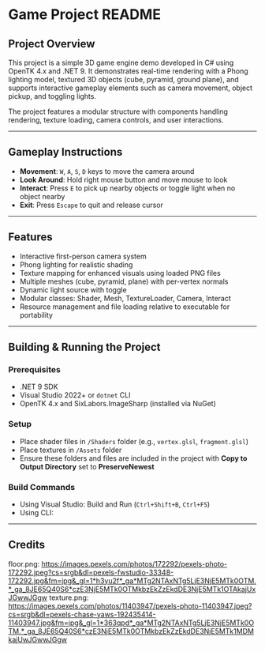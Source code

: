 # Game Project README

## Project Overview  
This project is a simple 3D game engine demo developed in C# using OpenTK 4.x and .NET 9. It demonstrates real-time rendering with a Phong lighting model, textured 3D objects (cube, pyramid, ground plane), and supports interactive gameplay elements such as camera movement, object pickup, and toggling lights.

The project features a modular structure with components handling rendering, texture loading, camera controls, and user interactions.

---

## Gameplay Instructions  
- **Movement**: `W`, `A`, `S`, `D` keys to move the camera around  
- **Look Around**: Hold right mouse button and move mouse to look  
- **Interact**: Press `E` to pick up nearby objects or toggle light when no object nearby  
- **Exit**: Press `Escape` to quit and release cursor  

---

## Features  
- Interactive first-person camera system  
- Phong lighting for realistic shading  
- Texture mapping for enhanced visuals using loaded PNG files  
- Multiple meshes (cube, pyramid, plane) with per-vertex normals  
- Dynamic light source with toggle  
- Modular classes: Shader, Mesh, TextureLoader, Camera, Interact  
- Resource management and file loading relative to executable for portability  

---

## Building & Running the Project  

### Prerequisites  
- .NET 9 SDK  
- Visual Studio 2022+ or `dotnet` CLI  
- OpenTK 4.x and SixLabors.ImageSharp (installed via NuGet)  

### Setup  
- Place shader files in `/Shaders` folder (e.g., `vertex.glsl`, `fragment.glsl`)  
- Place textures in `/Assets` folder  
- Ensure these folders and files are included in the project with **Copy to Output Directory** set to **PreserveNewest**  

### Build Commands  
- Using Visual Studio: Build and Run (`Ctrl+Shift+B`, `Ctrl+F5`)  
- Using CLI:  

---

## Credits
floor.png:
https://images.pexels.com/photos/172292/pexels-photo-172292.jpeg?cs=srgb&dl=pexels-fwstudio-33348-172292.jpg&fm=jpg&_gl=1*h3yu2f*_ga*MTg2NTAxNTg5LjE3NjE5MTk0OTM.*_ga_8JE65Q40S6*czE3NjE5MTk0OTMkbzEkZzEkdDE3NjE5MTk1OTAkajUxJGwwJGgw
texture.png:
https://images.pexels.com/photos/11403947/pexels-photo-11403947.jpeg?cs=srgb&dl=pexels-chase-yaws-192435414-11403947.jpg&fm=jpg&_gl=1*363qpd*_ga*MTg2NTAxNTg5LjE3NjE5MTk0OTM.*_ga_8JE65Q40S6*czE3NjE5MTk0OTMkbzEkZzEkdDE3NjE5MTk1MDMkajUwJGwwJGgw